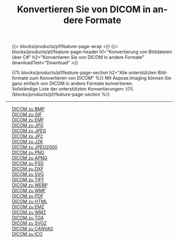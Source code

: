 ﻿---
title: Konvertieren Sie von DICOM in andere Formate 
weight: 3920
url: /de/net/conversion/from/dicom 
lang: de
langdirlevel: 2
locales: zh-hans,ja,it,ru,de,es,fr,nl,id,lt,pl,pt,vi,tr,ko,zh-hant,ar,hi,th,sv,cs,uk,he
description: Mit Aspose.Imaging können Sie ganz einfach von DICOM in andere Formate konvertieren
---

{{< blocks/products/pf/feature-page-wrap >}}
{{< blocks/products/pf/feature-page-header h1="Konvertierung von Bilddateien über C#" h2="Konvertieren Sie von DICOM in andere Formate" downloadText="Download" >}}


{{% blocks/products/pf/feature-page-section  h2="Alle unterstützten Bildformate zum Konvertieren von DICOM" %}}
Mit Aspose.Imaging können Sie ganz einfach von DICOM in andere Formate konvertieren.
<br/>
Vollständige Liste der unterstützten Konvertierungen:
{{% /blocks/products/pf/feature-page-section %}}
<div class="container-fluid productfamilypage bg-gray">
    <div class="convertypes bg-gray agp-content section">
        <div class="container">
		<hr style="margin-left:-20px;"/>
		<div class="row other-converters">
		    <div class='col-md-2 other-converter remove-lp remove-rp'><a href="/imaging/de/net/conversion/dicom-to-bmp" >DICOM zu BMP</a></div><div class='col-md-2 other-converter remove-lp remove-rp'><a href="/imaging/de/net/conversion/dicom-to-gif" >DICOM zu GIF</a></div><div class='col-md-2 other-converter remove-lp remove-rp'><a href="/imaging/de/net/conversion/dicom-to-emf" >DICOM zu EMF</a></div><div class='col-md-2 other-converter remove-lp remove-rp'><a href="/imaging/de/net/conversion/dicom-to-jpg" >DICOM zu JPG</a></div><div class='col-md-2 other-converter remove-lp remove-rp'><a href="/imaging/de/net/conversion/dicom-to-jpeg" >DICOM zu JPEG</a></div><div class='col-md-2 other-converter remove-lp remove-rp'><a href="/imaging/de/net/conversion/dicom-to-jp2" >DICOM zu JP2</a></div><div class='col-md-2 other-converter remove-lp remove-rp'><a href="/imaging/de/net/conversion/dicom-to-j2k" >DICOM zu J2K</a></div><div class='col-md-2 other-converter remove-lp remove-rp'><a href="/imaging/de/net/conversion/dicom-to-jpeg2000" >DICOM zu JPEG2000</a></div><div class='col-md-2 other-converter remove-lp remove-rp'><a href="/imaging/de/net/conversion/dicom-to-png" >DICOM zu PNG</a></div><div class='col-md-2 other-converter remove-lp remove-rp'><a href="/imaging/de/net/conversion/dicom-to-apng" >DICOM zu APNG</a></div><div class='col-md-2 other-converter remove-lp remove-rp'><a href="/imaging/de/net/conversion/dicom-to-psd" >DICOM zu PSD</a></div><div class='col-md-2 other-converter remove-lp remove-rp'><a href="/imaging/de/net/conversion/dicom-to-dxf" >DICOM zu DXF</a></div><div class='col-md-2 other-converter remove-lp remove-rp'><a href="/imaging/de/net/conversion/dicom-to-svg" >DICOM zu SVG</a></div><div class='col-md-2 other-converter remove-lp remove-rp'><a href="/imaging/de/net/conversion/dicom-to-tiff" >DICOM zu TIFF</a></div><div class='col-md-2 other-converter remove-lp remove-rp'><a href="/imaging/de/net/conversion/dicom-to-webp" >DICOM zu WEBP</a></div><div class='col-md-2 other-converter remove-lp remove-rp'><a href="/imaging/de/net/conversion/dicom-to-wmf" >DICOM zu WMF</a></div><div class='col-md-2 other-converter remove-lp remove-rp'><a href="/imaging/de/net/conversion/dicom-to-pdf" >DICOM zu PDF</a></div><div class='col-md-2 other-converter remove-lp remove-rp'><a href="/imaging/de/net/conversion/dicom-to-html" >DICOM zu HTML</a></div><div class='col-md-2 other-converter remove-lp remove-rp'><a href="/imaging/de/net/conversion/dicom-to-emz" >DICOM zu EMZ</a></div><div class='col-md-2 other-converter remove-lp remove-rp'><a href="/imaging/de/net/conversion/dicom-to-wmz" >DICOM zu WMZ</a></div><div class='col-md-2 other-converter remove-lp remove-rp'><a href="/imaging/de/net/conversion/dicom-to-tga" >DICOM zu TGA</a></div><div class='col-md-2 other-converter remove-lp remove-rp'><a href="/imaging/de/net/conversion/dicom-to-svgz" >DICOM zu SVGZ</a></div><div class='col-md-2 other-converter remove-lp remove-rp'><a href="/imaging/de/net/conversion/dicom-to-canvas" >DICOM zu CANVAS</a></div><div class='col-md-2 other-converter remove-lp remove-rp'><a href="/imaging/de/net/conversion/dicom-to-ico" >DICOM zu ICO</a></div>
                </div>
        </div>
    </div>
</div>
<br/>

